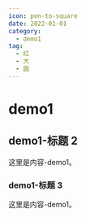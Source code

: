 ```yaml
---
icon: pen-to-square
date: 2022-01-01
category:
  - demo1
tag:
  - 红
  - 大
  - 圆
---
```


# demo1

## demo1-标题 2

这里是内容-demo1。

### demo1-标题 3

这里是内容-demo1。
